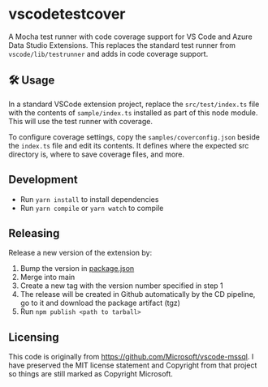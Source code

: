 # vscodetestcover

A Mocha test runner with code coverage support for VS Code and Azure Data Studio
Extensions. This replaces the standard test runner from `vscode/lib/testrunner`
and adds in code coverage support.

## 🛠️ Usage

In a standard VSCode extension project, replace the `src/test/index.ts` file
with the contents of `sample/index.ts` installed as part of this node module.
This will use the test runner with coverage.

To configure coverage settings, copy the `samples/coverconfig.json` beside the
`index.ts` file and edit its contents. It defines where the expected src
directory is, where to save coverage files, and more.

## Development

-   Run `yarn install` to install dependencies
-   Run `yarn compile` or `yarn watch` to compile

## Releasing

Release a new version of the extension by:

1. Bump the version in [package.json](./package.json)
2. Merge into main
3. Create a new tag with the version number specified in step 1
4. The release will be created in Github automatically by the CD pipeline, go to
   it and download the package artifact (tgz)
5. Run `npm publish <path to tarball>`

## Licensing

This code is originally from https://github.com/Microsoft/vscode-mssql. I have
preserved the MIT license statement and Copyright from that project so things
are still marked as Copyright Microsoft.
